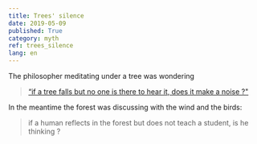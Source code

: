 ```yaml
---
title: Trees' silence
date: 2019-05-09
published: True
category: myth
ref: trees_silence
lang: en
---
```


The philosopher meditating under a tree was wondering    
> [“if a tree falls but no one is there to hear it, does it make a noise ?"](https://en.wikipedia.org/wiki/If_a_tree_falls_in_a_forest)
    
In the meantime the forest was discussing with the wind and the birds:    

> if a human reflects in the forest but does not teach a student, 
> is he thinking ?
